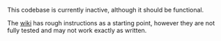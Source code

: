 This codebase is currently inactive, although it should be functional.

The [wiki](https://github.com/uaf-arctic-eco-modeling/peat-dos-tem/wiki)
has rough instructions as a starting point, however they are not fully
tested and may not work exactly as written.

